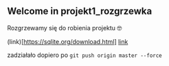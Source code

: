 ## Welcome in projekt1_rozgrzewka

Rozgrzewamy się do robienia projektu 🤓


(link)[https://sqlite.org/download.html]
[link](https://sqlite.org/download.html)



zadziałało dopiero po  `git push origin master --force`
